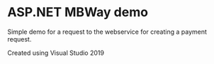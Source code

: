 # ASP.NET MBWay demo
Simple demo for a request to the webservice for creating a payment request.

Created using Visual Studio 2019
